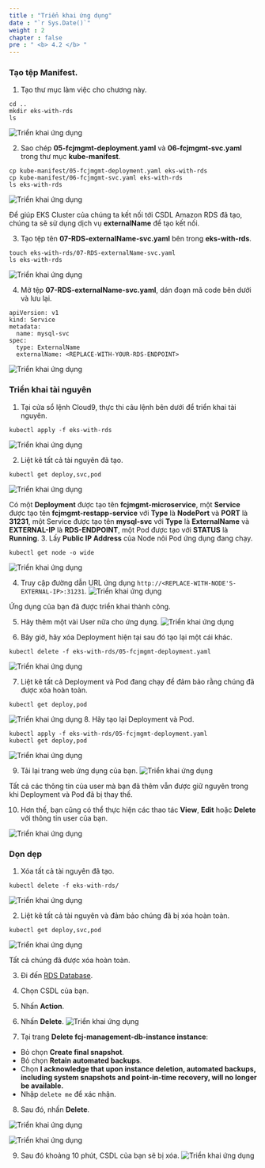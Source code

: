 ```yaml
---
title : "Triển khai ứng dụng"
date : "`r Sys.Date()`"
weight : 2
chapter : false
pre : " <b> 4.2 </b> "
---
```


### Tạo tệp Manifest.
1. Tạo thư mục làm việc cho chương này.
```
cd ..
mkdir eks-with-rds
ls
```
![Triển khai ứng dụng](../../../images/4.eksdbwithrds/4.2.deployapp/4.2.1.deployapp.png?pc=60pt)

2. Sao chép **05-fcjmgmt-deployment.yaml** và **06-fcjmgmt-svc.yaml** trong thư mục **kube-manifest**.
```
cp kube-manifest/05-fcjmgmt-deployment.yaml eks-with-rds
cp kube-manifest/06-fcjmgmt-svc.yaml eks-with-rds
ls eks-with-rds
```
![Triển khai ứng dụng](../../../images/4.eksdbwithrds/4.2.deployapp/4.2.2.deployapp.png?pc=60pt)

Để giúp EKS Cluster của chúng ta kết nối tới CSDL Amazon RDS đã tạo, chúng ta sẽ sử dụng dịch vụ **externalName** để tạo kết nối.

3. Tạo tệp tên **07-RDS-externalName-svc.yaml** bên trong **eks-with-rds**.
```
touch eks-with-rds/07-RDS-externalName-svc.yaml
ls eks-with-rds
```
![Triển khai ứng dụng](../../../images/4.eksdbwithrds/4.2.deployapp/4.2.3.deployapp.png?pc=60pt)

4. Mở tệp **07-RDS-externalName-svc.yaml**, dán đoạn mã code bên dưới và lưu lại.
```
apiVersion: v1
kind: Service
metadata:
  name: mysql-svc
spec:
  type: ExternalName
  externalName: <REPLACE-WITH-YOUR-RDS-ENDPOINT>
```
![Triển khai ứng dụng](../../../images/4.eksdbwithrds/4.2.deployapp/4.2.4.deployapp.png?pc=60pt)

### Triển khai tài nguyên
1. Tại cửa sổ lệnh Cloud9, thực thi câu lệnh bên dưới để triển khai tài nguyên.
```
kubectl apply -f eks-with-rds
```
![Triển khai ứng dụng](../../../images/4.eksdbwithrds/4.2.deployapp/4.2.5.deployapp.png?pc=60pt)

2. Liệt kê tất cả tài nguyên đã tạo.
```
kubectl get deploy,svc,pod
```
![Triển khai ứng dụng](../../../images/4.eksdbwithrds/4.2.deployapp/4.2.6.deployapp.png?pc=60pt)

Có một **Deployment** được tạo tên **fcjmgmt-microservice**, một **Service** được tạo tên **fcjmgmt-restapp-service** với **Type** là **NodePort** và **PORT** là **31231**, một Service được tạo tên **mysql-svc** với **Type** là **ExternalName** và **EXTERNAL-IP** là **RDS-ENDPOINT**, một Pod được tạo với **STATUS** là **Running**.
3. Lấy **Public IP Address** của Node nôi Pod ứng dụng đang chạy.
```
kubectl get node -o wide
```
![Triển khai ứng dụng](../../../images/4.eksdbwithrds/4.2.deployapp/4.2.7.deployapp.png?pc=90pt)

4. Truy cập đường dẫn URL ứng dụng ```http://<REPLACE-WITH-NODE'S-EXTERNAL-IP>:31231```.
![Triển khai ứng dụng](../../../images/4.eksdbwithrds/4.2.deployapp/4.2.8.deployapp.png?pc=90pt)

Ứng dụng của bạn đã được triển khai thành công.

5. Hãy thêm một vài User nữa cho ứng dụng.
![Triển khai ứng dụng](../../../images/4.eksdbwithrds/4.2.deployapp/4.2.9.deployapp.png?pc=90pt)

6. Bây giờ, hãy xóa Deployment hiện tại sau đó tạo lại một cái khác.
```
kubectl delete -f eks-with-rds/05-fcjmgmt-deployment.yaml
```
![Triển khai ứng dụng](../../../images/4.eksdbwithrds/4.2.deployapp/4.2.10.deployapp.png?pc=90pt)

7. Liệt kê tất cả Deployment và Pod đang chạy để đảm bảo rằng chúng đã được xóa hoàn toàn.
```
kubectl get deploy,pod
```
![Triển khai ứng dụng](../../../images/4.eksdbwithrds/4.2.deployapp/4.2.11.deployapp.png?pc=90pt)
8. Hãy tạo lại Deployment và Pod.
```
kubectl apply -f eks-with-rds/05-fcjmgmt-deployment.yaml
kubectl get deploy,pod
```
![Triển khai ứng dụng](../../../images/4.eksdbwithrds/4.2.deployapp/4.2.12.deployapp.png?pc=90pt)

9. Tải lại trang web ứng dụng của bạn.
![Triển khai ứng dụng](../../../images/4.eksdbwithrds/4.2.deployapp/4.2.13.deployapp.png?pc=90pt)

Tất cả các thông tin của user mà bạn đã thêm vẫn được giữ nguyên trong khi Deployment và Pod đã bị thay thế.

10. Hơn thế, bạn cũng có thể thực hiện các thao tác **View**, **Edit** hoặc **Delete** với thông tin user của bạn.

![Triển khai ứng dụng](../../../images/4.eksdbwithrds/4.2.deployapp/4.2.14.deployapp.png?pc=90pt)

### Dọn dẹp
1. Xóa tất cả tài nguyên đã tạo.
```
kubectl delete -f eks-with-rds/
```
![Triển khai ứng dụng](../../../images/4.eksdbwithrds/4.2.deployapp/4.2.15.deployapp.png?pc=90pt)

2. Liệt kê tất cả tài nguyên và đảm bảo chúng đã bị xóa hoàn toàn.
```
kubectl get deploy,svc,pod
```
![Triển khai ứng dụng](../../../images/4.eksdbwithrds/4.2.deployapp/4.2.16.deployapp.png?pc=90pt)

Tất cả chúng đã được xóa hoàn toàn.

3. Đi đến [RDS Database](https://ap-southeast-1.console.aws.amazon.com/rds/home?region=ap-southeast-1#databases:).
4. Chọn CSDL của bạn.
5. Nhấn **Action**.
6. Nhấn **Delete**.
![Triển khai ứng dụng](../../../images/4.eksdbwithrds/4.2.deployapp/4.2.17.deployapp.png?pc=90pt)

7. Tại trang **Delete fcj-management-db-instance instance**:
+ Bỏ chọn **Create final snapshot**.
+ Bỏ chọn **Retain automated backups**.
+ Chọn **I acknowledge that upon instance deletion, automated backups, including system snapshots and point-in-time recovery, will no longer be available.**
+ Nhập ```delete me``` để xác nhận.

8. Sau đó, nhấn **Delete**.

![Triển khai ứng dụng](../../../images/4.eksdbwithrds/4.2.deployapp/4.2.18.deployapp.png?pc=90pt)

![Triển khai ứng dụng](../../../images/4.eksdbwithrds/4.2.deployapp/4.2.19.deployapp.png?pc=90pt)

9. Sau đó khoảng 10 phút, CSDL của bạn sẽ bị xóa.
![Triển khai ứng dụng](../../../images/4.eksdbwithrds/4.2.deployapp/4.2.20.deployapp.png?pc=90pt)